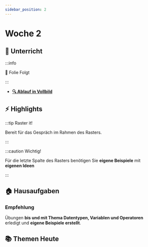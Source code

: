```yaml
---
sidebar_position: 2
---
```


# Woche 2

<div class="grid"><div>

## :school: Unterricht

:::info 

:construction: Folie Folgt

:::

- **[:mag: Ablauf in Vollbild](pathname:///woche-02)**

</div><div>

## :zap: Highlights

:::tip Raster it!

Bereit für das Gespräch im Rahmen des Rasters.

:::

:::caution Wichtig!

Für die letzte Spalte des Rasters benötigen Sie **eigene Beispiele** mit
**eigenen Ideen**

:::

## :house: Hausaufgaben

### Empfehlung

Übungen **bis und mit Thema Datentypen, Variablen und Operatoren** erledigt und
**eigene Beispiele erstellt**.

</div></div>

## :books: Themen Heute

<DocCardList />


